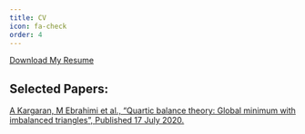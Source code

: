 ```yaml
---
title: CV
icon: fa-check
order: 4
---
```

<html lang="en">
<head>
    <meta charset="UTF-8">
    <meta name="viewport" content="width=device-width, initial-scale=1.0">
</head>
<body>
    <a href="assets/files/Mahdieh_Ebrahimi_CV.pdf" download>Download My Resume</a>

<h2>Selected Papers:</h2>

<p class="paper-ref">
	<a href="https://journals.aps.org/pre/abstract/10.1103/PhysRevE.102.012310" 
	target="_blank">A Kargaran, M Ebrahimi et al., “Quartic balance theory: Global minimum with imbalanced triangles”,  Published 17 July 2020.</a></p>											


</body>
</html>


    

